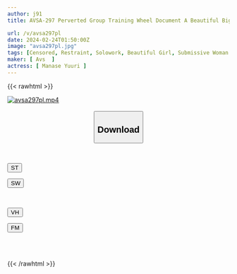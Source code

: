 ```yaml
---
author: j91
title: AVSA-297 Perverted Group Training Wheel Document A Beautiful Big-breasted Masochist Girl Who Has Been Tamed By Her Master Begs To Be Fucked. Her Lewd Big Breasts Are Played With And She Enjoys The Wheel-training Game To Her Heart's Content.The Beautiful Girl's Expression Of Shame Soon Turns Into A Roar Of Joy. Transforms Into A Meat Urinal Exclusively For Pleasure! Yuri Aise

url: /v/avsa297pl
date: 2024-02-24T01:50:00Z
image: "avsa297pl.jpg"
tags: [Censored, Restraint, Solowork, Beautiful Girl, Submissive Woman	]
maker: [ Avs  ]
actress: [ Manase Yuuri ]
---
```



{{< rawhtml >}}

<div class="video" data-videoid="wyKMwGJJ1zFJ7OA">
    <a href="javascript:;">
        <img src="/v/avsa297pl/avsa297pl.jpg" width="WIDTH" height="HEIGHT" alt="avsa297pl.mp4" loading="lazy">
    </a>
</div>

<script type="text/javascript" src="https://j91.asia/asset/on-demand-st.js"></script>

<br>
  <link rel="stylesheet" href="https://j91.asia/asset/bs5.css">
  
  <center>
  <button class="btn btn-primary" type="button" data-bs-toggle="collapse" data-bs-target=".multi-collapse" aria-expanded="false" aria-controls="multiCollapseExample1 multiCollapseExample2"><h2>Download</h2></button></center>
</p>
<div class="row">
  <div class="col">
    <div class="collapse multi-collapse" id="multiCollapseExample1">
      <div class="card card-body">
	      	      <br>
<div class="buttons">  
<p><a href="https://streamtape.to/v/wyKMwGJJ1zFJ7OA" target="_blank"><button class="btn-hover color-3"><i class="fa fa-download"></i> ST</button></a></p>
<p><a href="https://cdnwish.com/zsdmpim4fqje" target="_blank"><button class="btn-hover color-2"><i class="fa fa-download"></i> SW</button></a></p></div>
    </div>
  </div>
</div>
  <div class="col">
    <div class="collapse multi-collapse" id="multiCollapseExample2">
      <div class="card card-body">
	      <br>
<div class="buttons">
<p><a href="javascript:;"><button class="btn-hover color-9"><i class="fa fa-download"></i> VH</button></a></p>
<p><a href="javascript:;"><button class="btn-hover color-8"><i class="fa fa-download"></i> FM</button></a></p></div>
<br><br>
      </div>
    </div>
  </div>
</div>

{{< /rawhtml >}}